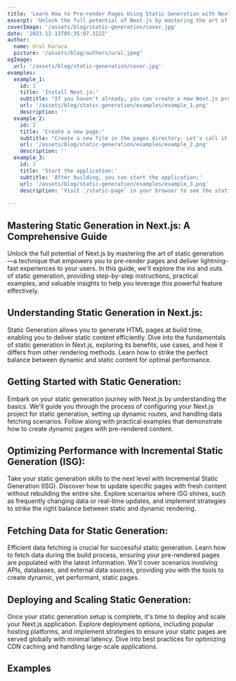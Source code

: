 ```yaml
---
title: 'Learn How to Pre-render Pages Using Static Generation with Next.js'
excerpt: 'Unlock the full potential of Next.js by mastering the art of static generation-a technique that empowers you to pre-render pages and deliver lightning-fast experiences to your users.'
coverImage: '/assets/blog/static-generation/cover.jpg'
date: '2023-12-13T05:35:07.322Z'
author:
  name: Ural Karaca
  picture: '/assets/blog/authors/ural.jpeg'
ogImage:
  url: '/assets/blog/static-generation/cover.jpg'
examples:
  example_1: 
    id: 1
    title: 'Install Next.js:'
    subtitle: "If you haven't already, you can create a new Next.js project using the following commands:"
    url: '/assets/blog/static-generation/examples/example_1.png'
    description: ''
  example_2: 
    id: 2
    title: 'Create a new page:'
    subtitle: "Create a new file in the pages directory. Let's call it static-page.js. This page will be statically generated."
    url: '/assets/blog/static-generation/examples/example_2.png'
    description: ''
  example_3: 
    id: 3
    title: 'Start the application:'
    subtitle: 'After building, you can start the application:'
    url: '/assets/blog/static-generation/examples/example_3.png'
    description: 'Visit `/static-page` in your browser to see the statically generated page. In the example above; The getStaticProps function is used to fetch data at build time. The data is then passed as props to the StaticPage component. The StaticPage component receives the data as a prop and renders it on the page. Static generation is suitable for pages where the content does not change frequently. If you need to fetch data at request time (e.g., for dynamic content), you can use the getServerSideProps function. Make sure to refer to the Next.js documentation for more details and advanced use cases.'
 
---
```


## Mastering Static Generation in Next.js: A Comprehensive Guide

Unlock the full potential of Next.js by mastering the art of static generation—a technique that empowers you to pre-render pages and deliver lightning-fast experiences to your users. In this guide, we'll explore the ins and outs of static generation, providing step-by-step instructions, practical examples, and valuable insights to help you leverage this powerful feature effectively.

## Understanding Static Generation in Next.js:
Static Generation allows you to generate HTML pages at build time, enabling you to deliver static content efficiently. Dive into the fundamentals of static generation in Next.js, exploring its benefits, use cases, and how it differs from other rendering methods. Learn how to strike the perfect balance between dynamic and static content for optimal performance.

## Getting Started with Static Generation:
Embark on your static generation journey with Next.js by understanding the basics. We'll guide you through the process of configuring your Next.js project for static generation, setting up dynamic routes, and handling data fetching scenarios. Follow along with practical examples that demonstrate how to create dynamic pages with pre-rendered content.

## Optimizing Performance with Incremental Static Generation (ISG):
Take your static generation skills to the next level with Incremental Static Generation (ISG). Discover how to update specific pages with fresh content without rebuilding the entire site. Explore scenarios where ISG shines, such as frequently changing data or real-time updates, and implement strategies to strike the right balance between static and dynamic rendering.

## Fetching Data for Static Generation:
Efficient data fetching is crucial for successful static generation. Learn how to fetch data during the build process, ensuring your pre-rendered pages are populated with the latest information. We'll cover scenarios involving APIs, databases, and external data sources, providing you with the tools to create dynamic, yet performant, static pages.

## Deploying and Scaling Static Generation:
Once your static generation setup is complete, it's time to deploy and scale your Next.js application. Explore deployment options, including popular hosting platforms, and implement strategies to ensure your static pages are served globally with minimal latency. Dive into best practices for optimizing CDN caching and handling large-scale applications.

## Examples